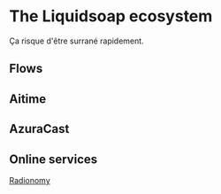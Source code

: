 The Liquidsoap ecosystem
========================

Ça risque d'être surrané rapidement.

Flows
-----

Aitime
------

AzuraCast
---------

Online services
---------------

[Radionomy](https://www.radionomy.com)
